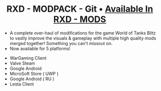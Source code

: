 <h1 align="center">RXD - MODPACK - Git • <a href="https://rxd-mods.xyz/rxd-modpack" target="_blank">Available In RXD - MODS</a></h1>

* A complete over-haul of modifications for the game World of Tanks Blitz to vastly improve the visuals & gameplay with multiple high quality mods merged together! Something you can't missout on.
* Now available for 5 platforms!
 - WarGaming Client
 - Valve Steam
 - Google Android
 - MicroSoft Store ( UWP )
 - Google Android ( RU )
 - Lesta Client 
